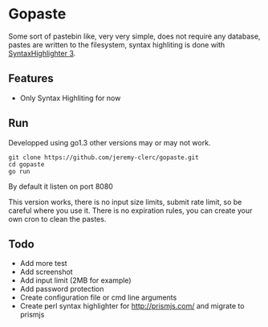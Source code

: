 # Gopaste

Some sort of pastebin like, very very simple, does not require any database, 
pastes are written to the filesystem, syntax highliting is done with 
[SyntaxHighlighter 3](http://alexgorbatchev.com/SyntaxHighlighter/).

## Features
* Only Syntax Highliting for now

## Run

Developped using go1.3 other versions may or may not work.

```
git clone https://github.com/jeremy-clerc/gopaste.git
cd gopaste
go run
```

By default it listen on port 8080

This version works, there is no input size limits, submit rate limit, so be
careful where you use it. There is no expiration rules, you can create your own
cron to clean the pastes.

## Todo
* Add more test
* Add screenshot
* Add input limit (2MB for example)
* Add password protection
* Create configuration file or cmd line arguments
* Create perl syntax highlighter for http://prismjs.com/ and migrate to prismjs

